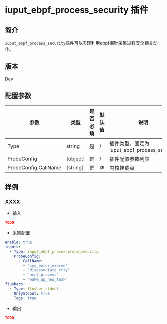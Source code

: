 # iuput_ebpf_process_security 插件

## 简介

`iuput_ebpf_process_security`插件可以实现利用ebpf探针采集进程安全相关动作。

## 版本

[Dev](../stability-level.md)

## 配置参数

|  **参数**  |  **类型**  |  **是否必填**  |  **默认值**  |  **说明**  |
| --- | --- | --- | --- | --- |
|  Type  |  string  |  是  |  /  |  插件类型。固定为iuput\_ebpf\_process\_security  |
|  ProbeConfig  |  \[object\]  |  是  |  /  |  插件配置参数列表  |
|  ProbeConfig.CallName  |  \[string\]  |  是  |  空  |  内核挂载点  |

## 样例

### XXXX

* 输入

```json
TODO
```

* 采集配置

```yaml
enable: true
inputs:
  - Type: input_ebpf_processprobe_security
    ProbeConfig:
      - CallName: 
        - "sys_enter_execve"
        - "disassociate_ctty"
        - "acct_process"
        - "wake_up_new_task"
flushers:
  - Type: flusher_stdout
    OnlyStdout: true
    Tags: true
```

* 输出

```json
TODO
```
